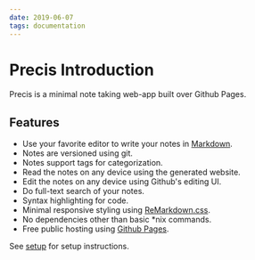 ```yaml
---
date: 2019-06-07
tags: documentation
---
```


# Precis Introduction

Precis is a minimal note taking web-app built over Github Pages.

## Features

- Use your favorite editor to write your notes in [Markdown].
- Notes are versioned using git.
- Notes support tags for categorization.
- Read the notes on any device using the generated website.
- Edit the notes on any device using Github's editing UI.
- Do full-text search of your notes.
- Syntax highlighting for code.
- Minimal responsive styling using [ReMarkdown.css].
- No dependencies other than basic *nix commands.
- Free public hosting using [Github Pages].

See [setup](./setup) for setup instructions.

[Github Pages]: https://pages.github.com/
[ReMarkdown.css]: https://fvsch.com/remarkdown/
[Markdown]: https://guides.github.com/features/mastering-markdown/